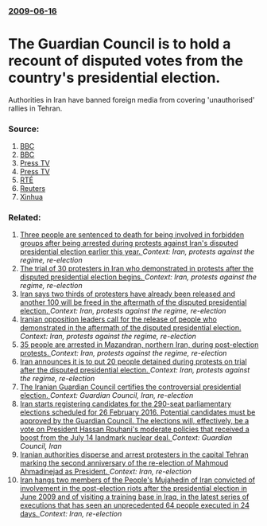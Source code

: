 ### [2009-06-16](/news/2009/06/16/index.md)

#  The Guardian Council is to hold a recount of disputed votes from the country's presidential election. 

Authorities in Iran have banned foreign media from covering &#39;unauthorised&#39; rallies in Tehran.


### Source:

1. [BBC](http://news.bbc.co.uk/1/hi/in_depth/8102400.stm)
2. [BBC](http://news.bbc.co.uk/1/hi/world/middle_east/8103577.stm)
3. [Press TV](http://www.presstv.ir/detail/98257.htm?sectionid=351020101)
4. [Press TV](http://www.presstv.ir/detail/98258.htm?sectionid=351020101)
5. [RTÉ](http://www.rte.ie/news/2009/0616/iran.html)
6. [Reuters](http://www.reuters.com/article/latestCrisis/idUSDAH617616)
7. [Xinhua](http://news.xinhuanet.com/english/2009-06/16/content_11550823.htm)

### Related:

1. [ Three people are sentenced to death for being involved in forbidden groups after being arrested during protests against Iran's disputed presidential election earlier this year. ](/news/2009/10/10/three-people-are-sentenced-to-death-for-being-involved-in-forbidden-groups-after-being-arrested-during-protests-against-iran-s-disputed-pre.md) _Context: Iran, protests against the regime, re-election_
2. [ The trial of 30 protesters in Iran who demonstrated in protests after the disputed presidential election begins. ](/news/2009/08/1/the-trial-of-30-protesters-in-iran-who-demonstrated-in-protests-after-the-disputed-presidential-election-begins.md) _Context: Iran, protests against the regime, re-election_
3. [ Iran says two thirds of protesters have already been released and another 100 will be freed in the aftermath of the disputed presidential election. ](/news/2009/07/8/iran-says-two-thirds-of-protesters-have-already-been-released-and-another-100-will-be-freed-in-the-aftermath-of-the-disputed-presidential-e.md) _Context: Iran, protests against the regime, re-election_
4. [ Iranian opposition leaders call for the release of people who demonstrated in the aftermath of the disputed presidential election. ](/news/2009/07/7/iranian-opposition-leaders-call-for-the-release-of-people-who-demonstrated-in-the-aftermath-of-the-disputed-presidential-election.md) _Context: Iran, protests against the regime, re-election_
5. [ 35 people are arrested in Mazandran, northern Iran, during post-election protests. ](/news/2009/07/4/35-people-are-arrested-in-mazandran-northern-iran-during-post-election-protests.md) _Context: Iran, protests against the regime, re-election_
6. [ Iran announces it is to put 20 people detained during protests on trial after the disputed presidential election. ](/news/2009/07/29/iran-announces-it-is-to-put-20-people-detained-during-protests-on-trial-after-the-disputed-presidential-election.md) _Context: Iran, protests against the regime, re-election_
7. [ The Iranian Guardian Council certifies the controversial presidential election. ](/news/2009/06/29/the-iranian-guardian-council-certifies-the-controversial-presidential-election.md) _Context: Guardian Council, Iran, re-election_
8. [Iran starts registering candidates for the 290-seat parliamentary elections scheduled for 26 February 2016. Potential candidates must be approved by the Guardian Council. The elections will, effectively, be a vote on President Hassan Rouhani's moderate policies that received a boost from the July 14 landmark nuclear deal. ](/news/2015/12/20/iran-starts-registering-candidates-for-the-290-seat-parliamentary-elections-scheduled-for-26-february-2016-potential-candidates-must-be-app.md) _Context: Guardian Council, Iran_
9. [Iranian authorities disperse and arrest protesters in the capital Tehran marking the second anniversary of the re-election of Mahmoud Ahmadinejad as President. ](/news/2011/06/12/iranian-authorities-disperse-and-arrest-protesters-in-the-capital-tehran-marking-the-second-anniversary-of-the-re-election-of-mahmoud-ahmadi.md) _Context: Iran, re-election_
10. [Iran hangs two members of the People's Mujahedin of Iran convicted of involvement in the post-election riots after the presidential election in June 2009 and of visiting a training base in Iraq, in the latest series of executions that has seen an unprecedented 64 people executed in 24 days. ](/news/2011/01/24/iran-hangs-two-members-of-the-people-s-mujahedin-of-iran-convicted-of-involvement-in-the-post-election-riots-after-the-presidential-election.md) _Context: Iran, re-election_
